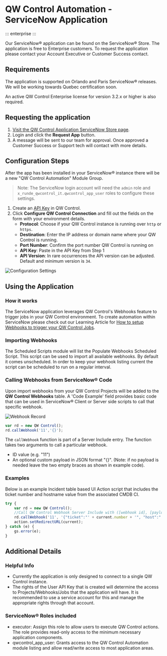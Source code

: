# QW Control Automation - ServiceNow Application

::: enterprise
:::

Our ServiceNow&reg; application can be found on the ServiceNow&reg; Store.  The application is free to Enterprise customers.  To request the application please contact your Account Executive or Customer Success contact.

## Requirements

The application is supported on Orlando and Paris ServiceNow&reg; releases.  We will be working towards Quebec certification soon.

An active QW Control Enterprise license for version 3.2.x or higher is also required.

## Requesting the application

1. [Visit the QW Control Application ServiceNow Store page](/en/https://store.servicenow.com/sn_appstore_store.do#!/store/application/6e8e2effdb8f041034a5d487f49619e2/1.0.6).
1. Login and click the **Request App** button.
1. A message will be sent to our team for approval.  Once approved a Customer Success or Support tech will contact with more details.

## Configuration Steps

After the app has been installed in your ServiceNow&reg; instance there will be a new "QW Control Automation" Module Group.

> Note: The ServiceNow login account will need the `admin` role and `x_runde_qwcontrol_it.qwcontrol_app_user` roles to configure these settings.

1. Create an [API Key](/en/user-guide/10-user.md#user-api-tokens) in QW Control.
1. Click **Configure QW Control Connection** and fill out the fields on the form with your environment details.
    - **Protocol**: Choose if your QW Control instance is running over `http` or `https`.
    - **Destination**: Enter the IP address or domain name where your QW Control is running.
    - **Port Number**: Confirm the port number QW Control is running on
    - **API Key**: Paste in the API Key from Step 1
    - **API Version**: In rare occurrences the API version can be adjusted.  Default and minimum version is `34`.

![Configuration Settings](/en/@assets/img/sn-properties-config.png)


## Using the Application

### How it works
The ServiceNow application leverages QW Control's Webhooks feature to trigger jobs in your QW Control environment.  To create automation within ServiceNow please check out our Learning Article for [How to setup Webhooks to trigger your QW Control Jobs](/en/learning/howto/using-webhooks.md).

### Importing Webhooks

The Scheduled Scripts module will list the Populate Webhooks Scheduled Script.  This script can be used to import all available webhooks.  By default it comes unscheduled.  In order to keep your webhook listing current the script can be scheduled to run on a regular interval.

### Calling Webhooks from ServiceNow&reg; Code

Upon import webhooks from your QW Control Projects will be added to the **QW Control Webhooks** table.  A 'Code Example' field provides basic code that can be used in ServiceNow&reg; Client or Server side scripts to call that specific webhook.

![Webhook Record](/en/@assets/img/sn-webhook-record.png)

```javascript
var rd = new QW Control();
rd.callWebhook('11','{}');
```
The `callWebhook` function is part of a Server Include entry. The function takes two arguments to call a particular webhook.
 - ID value (e.g. "11")
 - An optional custom payload in JSON format "{}".  (Note: if no payload is needed leave the two empty braces as shown in example code).

### Examples

Below is an example Incident table based UI Action script that includes the ticket number and hostname value from the associated CMDB CI.

```javascript
try {
    var rd = new QW Control();
    //Call QW Control Webhook Server Include with ([webhook id], [payload])
    rd.callWebhook('11', '{"ticket":"' + current.number + '", "host":"' + current.cmdb_ci.host_name + '"}');
    action.setRedirectURL(current);
} catch (e) {
    gs.error(e);
}
```
## Additional Details

### Helpful Info

- Currently the application is only designed to connect to a single QW Control instance.
- The rights of the User API Key that is created will determine the access to Projects/Webhooks/Jobs that the application will have.  It is recommended to use a service account for this and manage the appropriate rights through that account.

### ServiceNow&reg; Roles included

- executor: Assign this role to allow users to execute QW Control actions.  The role provides read-only access to the minimum necessary application components.
- qwcontrol_app_user:  Grants access to the QW Control Automation module listing and allow read/write access to most application areas.
